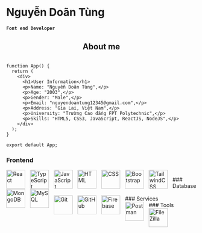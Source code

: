 # Nguyễn Doãn Tùng

**`Font end Developer`**
<h2 align="center">About me</h2>

```import React from "react";

function App() {
  return (
    <div>
      <h1>User Information</h1>
      <p>Name: "Nguyễn Doãn Tùng",</p>
      <p>Age: "2003",</p>
      <p>Gender: "Male",</p>
      <p>Email: "nguyendoantung12345@gmail.com",</p>
      <p>Address: "Gia Lai, Việt Nam",</p>
      <p>University: "Trường Cao đẳng FPT Polytechnic",</p>
      <p>Skills: "HTML5, CSS3, JavaScript, ReactJS, NodeJS",</p>
    </div>
  );
}

export default App;
```
### Frontend

<img align="left" alt="React" width="50px" style="padding-right:10px;" src="https://cdn.jsdelivr.net/gh/devicons/devicon/icons/react/react-original.svg" />
<img align="left" alt="TypeScript" width="50px" style="padding-right:10px;" src="https://cdn.jsdelivr.net/gh/devicons/devicon/icons/typescript/typescript-plain.svg" />
<img align="left" alt="JavaScript" width="50px" style="padding-right:10px;" src="https://cdn.jsdelivr.net/gh/devicons/devicon/icons/javascript/javascript-plain.svg" />
<img align="left" alt="HTML" width="50px" style="padding-right:10px;" src="https://cdn.jsdelivr.net/gh/devicons/devicon/icons/html5/html5-plain.svg" />
<img align="left" alt="CSS" width="50px" style="padding-right:10px;" src="https://cdn.jsdelivr.net/gh/devicons/devicon/icons/css3/css3-plain.svg" />
<img align="left" alt="Bootstrap" width="50px" style="padding-right:10px;" src="https://cdn.jsdelivr.net/gh/devicons/devicon/icons/bootstrap/bootstrap-original.svg" />
<img align="left" alt="TailwindCSS" width="50px" style="padding-right:10px;" src="https://cdn.jsdelivr.net/gh/devicons/devicon/icons/tailwindcss/tailwindcss-plain.svg" /><br />
### Database
<img align="left" alt="MongoDB" width="50px" style="padding-right:10px;" src="https://cdn.jsdelivr.net/gh/devicons/devicon/icons/mongodb/mongodb-original.svg" />
<img align="left" alt="MySQL" width="50px" style="padding-right:10px;" src="https://cdn.jsdelivr.net/gh/devicons/devicon/icons/mysql/mysql-original-wordmark.svg" /><br />
<br/>
### Services
<img align="left" alt="Git" width="50px" style="padding-right:10px;" src="https://cdn.jsdelivr.net/gh/devicons/devicon/icons/git/git-original.svg" />
<img align="left" alt="GitHub" width="50px" style="padding-right:10px;" src="https://user-images.githubusercontent.com/67447840/220037637-cff5669e-da0e-45de-98f1-cdf5b67fff26.png" />
<img align="left" alt="Firebase" width="50px" style="padding-right:10px;" src="https://cdn.jsdelivr.net/gh/devicons/devicon/icons/firebase/firebase-plain-wordmark.svg" /><br />
### Tools

<img align="left" alt="Postman" width="50px" style="padding-right:10px;" src="https://user-images.githubusercontent.com/67447840/220038329-e5213d83-ec34-4a82-9647-1b70ff8f2bfe.png" />
<img align="left" alt="FileZilla" width="50px" style="padding-right:10px;" src="https://cdn.jsdelivr.net/gh/devicons/devicon/icons/filezilla/filezilla-plain.svg" /><br />
<br/>
